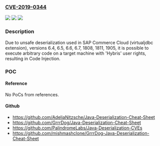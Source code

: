 ### [CVE-2019-0344](https://cve.mitre.org/cgi-bin/cvename.cgi?name=CVE-2019-0344)
![](https://img.shields.io/static/v1?label=Product&message=SAP%20Commerce%20Cloud%20(virtualjdbc%20extension)&color=blue)
![](https://img.shields.io/static/v1?label=Version&message=%3C6.4%20&color=brighgreen)
![](https://img.shields.io/static/v1?label=Vulnerability&message=Code%20Injection&color=brighgreen)

### Description

Due to unsafe deserialization used in SAP Commerce Cloud (virtualjdbc extension), versions 6.4, 6.5, 6.6, 6.7, 1808, 1811, 1905, it is possible to execute arbitrary code on a target machine with 'Hybris' user rights, resulting in Code Injection.

### POC

#### Reference
No PoCs from references.

#### Github
- https://github.com/AdeliaNitzsche/Java-Deserialization-Cheat-Sheet
- https://github.com/GrrrDog/Java-Deserialization-Cheat-Sheet
- https://github.com/PalindromeLabs/Java-Deserialization-CVEs
- https://github.com/mishmashclone/GrrrDog-Java-Deserialization-Cheat-Sheet

